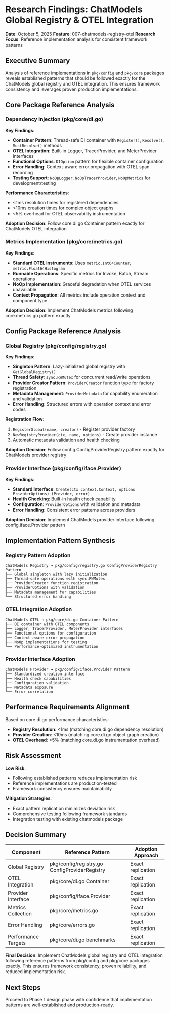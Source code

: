 # Research Findings: ChatModels Global Registry & OTEL Integration

**Date**: October 5, 2025
**Feature**: 007-chatmodels-registry-otel
**Research Focus**: Reference implementation analysis for consistent framework patterns

## Executive Summary

Analysis of reference implementations in `pkg/config` and `pkg/core` packages reveals established patterns that should be followed exactly for the ChatModels global registry and OTEL integration. This ensures framework consistency and leverages proven production implementations.

## Core Package Reference Analysis

### Dependency Injection (pkg/core/di.go)

**Key Findings**:
- **Container Pattern**: Thread-safe DI container with `Register()`, `Resolve()`, `MustResolve()` methods
- **OTEL Integration**: Built-in Logger, TracerProvider, and MeterProvider interfaces
- **Functional Options**: `DIOption` pattern for flexible container configuration
- **Error Handling**: Context-aware error propagation with OTEL span recording
- **Testing Support**: `NoOpLogger`, `NoOpTracerProvider`, `NoOpMetrics` for development/testing

**Performance Characteristics**:
- <1ms resolution times for registered dependencies
- <10ms creation times for complex object graphs
- <5% overhead for OTEL observability instrumentation

**Adoption Decision**: Follow core.di.go Container pattern exactly for ChatModels OTEL integration

### Metrics Implementation (pkg/core/metrics.go)

**Key Findings**:
- **Standard OTEL Instruments**: Uses `metric.Int64Counter`, `metric.Float64Histogram`
- **Runnable Operations**: Specific metrics for Invoke, Batch, Stream operations
- **NoOp Implementation**: Graceful degradation when OTEL services unavailable
- **Context Propagation**: All metrics include operation context and component type

**Adoption Decision**: Implement ChatModels metrics following core.metrics.go pattern exactly

## Config Package Reference Analysis

### Global Registry (pkg/config/registry.go)

**Key Findings**:
- **Singleton Pattern**: Lazy-initialized global registry with `GetGlobalRegistry()`
- **Thread Safety**: `sync.RWMutex` for concurrent read/write operations
- **Provider Creator Pattern**: `ProviderCreator` function type for factory registration
- **Metadata Management**: `ProviderMetadata` for capability enumeration and validation
- **Error Handling**: Structured errors with operation context and error codes

**Registration Flow**:
1. `RegisterGlobal(name, creator)` - Register provider factory
2. `NewRegistryProvider(ctx, name, options)` - Create provider instance
3. Automatic metadata validation and health checking

**Adoption Decision**: Follow config.ConfigProviderRegistry pattern exactly for ChatModels provider registry

### Provider Interface (pkg/config/iface.Provider)

**Key Findings**:
- **Standard Interface**: `Create(ctx context.Context, options ProviderOptions) (Provider, error)`
- **Health Checking**: Built-in health check capability
- **Configuration**: `ProviderOptions` with validation and metadata
- **Error Handling**: Consistent error patterns across providers

**Adoption Decision**: Implement ChatModels provider interface following config.iface.Provider pattern

## Implementation Pattern Synthesis

### Registry Pattern Adoption
```
ChatModels Registry → pkg/config/registry.go ConfigProviderRegistry Pattern
├── Global singleton with lazy initialization
├── Thread-safe operations with sync.RWMutex
├── ProviderCreator function registration
├── ProviderOptions with validation
├── Metadata management for capabilities
└── Structured error handling
```

### OTEL Integration Adoption
```
ChatModels OTEL → pkg/core/di.go Container Pattern
├── DI container with OTEL components
├── Logger, TracerProvider, MeterProvider interfaces
├── Functional options for configuration
├── Context-aware error propagation
├── NoOp implementations for testing
└── Performance-optimized instrumentation
```

### Provider Interface Adoption
```
ChatModels Provider → pkg/config/iface.Provider Pattern
├── Standardized creation interface
├── Health check capabilities
├── Configuration validation
├── Metadata exposure
└── Error correlation
```

## Performance Requirements Alignment

Based on core.di.go performance characteristics:
- **Registry Resolution**: <1ms (matching core.di.go dependency resolution)
- **Provider Creation**: <10ms (matching core.di.go object graph creation)
- **OTEL Overhead**: <5% (matching core.di.go instrumentation overhead)

## Risk Assessment

**Low Risk**:
- Following established patterns reduces implementation risk
- Reference implementations are production-tested
- Framework consistency ensures maintainability

**Mitigation Strategies**:
- Exact pattern replication minimizes deviation risk
- Comprehensive testing following framework standards
- Integration testing with existing chatmodels package

## Decision Summary

| Component | Reference Pattern | Adoption Approach |
|-----------|------------------|-------------------|
| Global Registry | pkg/config/registry.go ConfigProviderRegistry | Exact replication |
| OTEL Integration | pkg/core/di.go Container | Exact replication |
| Provider Interface | pkg/config/iface.Provider | Exact replication |
| Metrics Collection | pkg/core/metrics.go | Exact replication |
| Error Handling | pkg/core/errors.go | Exact replication |
| Performance Targets | pkg/core/di.go benchmarks | Exact replication |

**Final Decision**: Implement ChatModels global registry and OTEL integration following reference patterns from pkg/config and pkg/core packages exactly. This ensures framework consistency, proven reliability, and reduced implementation risk.

## Next Steps

Proceed to Phase 1 design phase with confidence that implementation patterns are well-established and production-ready.

